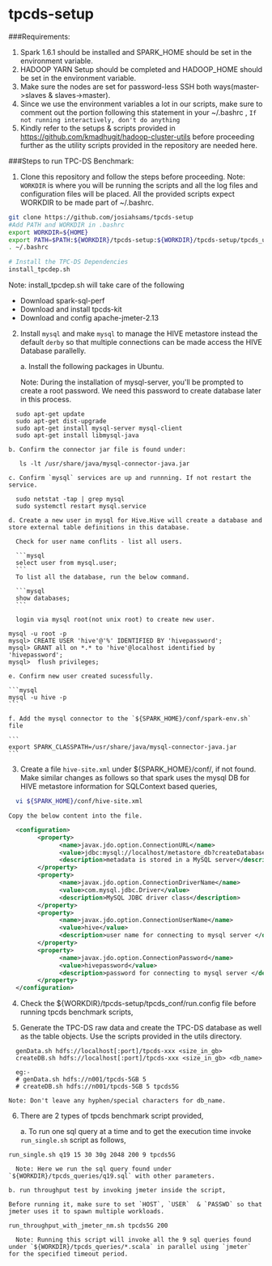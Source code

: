 # tpcds-setup

###Requirements:

1. Spark 1.6.1 should be installed and SPARK_HOME should be set in the environment variable.
2. HADOOP YARN Setup should be completed and HADOOP_HOME should be set in the environment variable.
3. Make sure the nodes are set for password-less SSH both ways(master->slaves & slaves->master).
4. Since we use the environment variables a lot in our scripts, make sure to comment out the portion following this statement in your ~/.bashrc ,
  `If not running interactively, don't do anything`
5. Kindly refer to the setups & scripts provided in https://github.com/kmadhugit/hadoop-cluster-utils before proceeding further as the utility scripts provided in the repository are needed here.
 
###Steps to run TPC-DS Benchmark:

1. Clone this repository and follow the steps before proceeding.
    Note: `WORKDIR` is where you will be running the scripts and all the log files and configuration files will be placed. All the provided scripts expect WORKDIR to be made part of ~/.bashrc. 

  ```bash
  git clone https://github.com/josiahsams/tpcds-setup
  #Add PATH and WORKDIR in .bashrc
  export WORKDIR=${HOME}
  export PATH=$PATH:${WORKDIR}/tpcds-setup:${WORKDIR}/tpcds-setup/tpcds_utils
  . ~/.bashrc  
  
  # Install the TPC-DS Dependencies
  install_tpcdep.sh
  ```
  
  Note: install_tpcdep.sh will take care of the following
  
  - Download spark-sql-perf
  - Download and install tpcds-kit
  - Download and config apache-jmeter-2.13
  

2. Install `mysql` and make `mysql` to manage the HIVE metastore instead the default `derby` so that multiple connections can be made access the HIVE Database parallelly.
  
    a. Install the following packages in Ubuntu. 
    
    Note: During the installation of mysql-server, you'll be prompted to create a root password. We need this password to create database later in this process.
  
  ```
    sudo apt-get update
    sudo apt-get dist-upgrade
    sudo apt-get install mysql-server mysql-client
    sudo apt-get install libmysql-java
  ```

    b. Confirm the connector jar file is found under:
  
  ```
     ls -lt /usr/share/java/mysql-connector-java.jar
  ```

    c. Confirm `mysql` services are up and runnning. If not restart the service.

  ```
    sudo netstat -tap | grep mysql
    sudo systemctl restart mysql.service
  ```

    d. Create a new user in mysql for Hive.Hive will create a database and store external table definitions in this database.
    
      Check for user name conflits - list all users.
    
      ```mysql
      select user from mysql.user;
      ```
      To list all the database, run the below command.
    
      ```mysql
      show databases;
      ```
   
      login via mysql root(not unix root) to create new user.
 
  ```mysql
  mysql -u root -p
  mysql> CREATE USER 'hive'@'%' IDENTIFIED BY 'hivepassword';
  mysql> GRANT all on *.* to 'hive'@localhost identified by 'hivepassword';
  mysql>  flush privileges;
  ```

    e. Confirm new user created sucessfully.
    
    ```mysql
    mysql -u hive -p 
    ```
    
    f. Add the mysql connector to the `${SPARK_HOME}/conf/spark-env.sh` file
    
    ```
    export SPARK_CLASSPATH=/usr/share/java/mysql-connector-java.jar
    ```

3. Create a file `hive-site.xml` under ${SPARK_HOME}/conf/, if not found. Make similar changes as follows so that spark uses the mysql DB for HIVE metastore information for SQLContext based queries,

  ```bash
    vi ${SPARK_HOME}/conf/hive-site.xml
  ```
  
    Copy the below content into the file.

  ```xml
    <configuration>
          <property>
                <name>javax.jdo.option.ConnectionURL</name>
                <value>jdbc:mysql://localhost/metastore_db?createDatabaseIfNotExist=true</value>
                <description>metadata is stored in a MySQL server</description>
          </property>
          <property>
                <name>javax.jdo.option.ConnectionDriverName</name>
                <value>com.mysql.jdbc.Driver</value>
                <description>MySQL JDBC driver class</description>
          </property>
          <property>
                <name>javax.jdo.option.ConnectionUserName</name>
                <value>hive</value>
                <description>user name for connecting to mysql server </description>
          </property>
          <property>
                <name>javax.jdo.option.ConnectionPassword</name>
                <value>hivepassword</value>
                <description>password for connecting to mysql server </description>
          </property>
    </configuration>
  ```
   
4. Check the ${WORKDIR}/tpcds-setup/tpcds_conf/run.config file before running tpcds benchmark scripts,
   
5. Generate the TPC-DS raw data and create the TPC-DS database as well as the table objects. Use the scripts provided in the utils directory.

  ```
    genData.sh hdfs://localhost[:port]/tpcds-xxx <size_in_gb>
    createDB.sh hdfs://localhost[:port]/tpcds-xxx <size_in_gb> <db_name>
    
    eg:-
    # genData.sh hdfs://n001/tpcds-5GB 5
    # createDB.sh hdfs://n001/tpcds-5GB 5 tpcds5G
  ```
  
    Note: Don't leave any hyphen/special characters for db_name.

6. There are 2 types of tpcds benchmark script provided,
   
    a. To run one sql query at a time and to get the execution time invoke `run_single.sh` script as follows,
    
  ```
  run_single.sh q19 15 30 30g 2048 200 9 tpcds5G
  ```

      Note: Here we run the sql query found under `${WORKDIR}/tpcds_queries/q19.sql` with other parameters.
   
    b. run throughput test by invoking jmeter inside the script,
    
    Before running it, make sure to set `HOST`, `USER`  & `PASSWD` so that jmeter uses it to spawn multiple workloads.
    
  ```   
  run_throughput_with_jmeter_nm.sh tpcds5G 200
  ```

      Note: Running this script will invoke all the 9 sql queries found under `${WORKDIR}/tpcds_queries/*.scala` in parallel using `jmeter` for the specified timeout period. 



